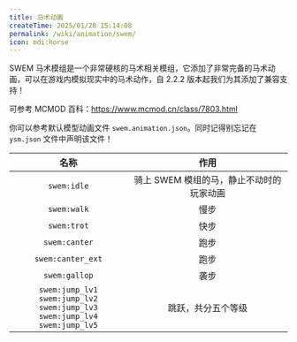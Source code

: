 ```yaml
---
title: 马术动画
createTime: 2025/01/28 15:14:08
permalink: /wiki/animation/swem/
icon: mdi:horse
---
```



SWEM 马术模组是一个非常硬核的马术相关模组，它添加了非常完备的马术动画，可以在游戏内模拟现实中的马术动作，自 2.2.2
版本起我们为其添加了兼容支持！

可参考 MCMOD 百科：<https://www.mcmod.cn/class/7803.html>

你可以参考默认模型动画文件 `swem.animation.json`。同时记得别忘记在 `ysm.json` 文件中声明该文件！

|                                            名称                                            |           作用            |
|:----------------------------------------------------------------------------------------:|:-----------------------:|
|                                       `swem:idle`                                        | 骑上 SWEM 模组的马，静止不动时的玩家动画 |
|                                       `swem:walk`                                        |           慢步            |
|                                       `swem:trot`                                        |           快步            |
|                                      `swem:canter`                                       |           跑步            |
|                                    `swem:canter_ext`                                     |           跑步            |
|                                      `swem:gallop`                                       |           袭步            |
| `swem:jump_lv1` `swem:jump_lv2` <br> `swem:jump_lv3` `swem:jump_lv4`<br> `swem:jump_lv5` |        跳跃，共分五个等级        |
